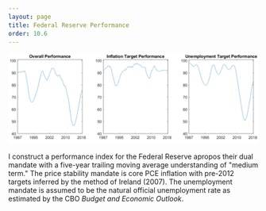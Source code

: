 ```yaml
---
layout: page
title: Federal Reserve Performance
order: 10.6
---
```


![Dual Mandate Performance](applied_GMtoToday_abs_individual.png)

I construct a performance index for the Federal Reserve apropos their dual mandate
with a five-year trailing moving average understanding of "medium term." The price
stability mandate is core PCE inflation with pre-2012 targets inferred by the
method of Ireland (2007). The unemployment mandate is assumed to be the natural
official unemployment rate as estimated by the CBO *Budget and Economic Outlook*.
